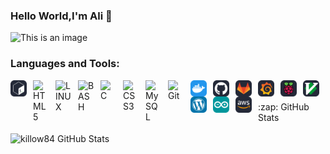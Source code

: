 ### Hello World,I'm Ali 👋
![This is an image](https://image.shutterstock.com/image-photo/image-260nw-1328338961.jpg)
<!--
**killow84/killow84** is a ✨ _special_ ✨ repository because its `README.md` (this file) appears on your GitHub profile.
Here are some ideas to get you started:

- 🔭 I’m currently working on Gecol
- 🌱 I’m currently learning Information Technology
- 👯 I’m looking to collaborate on Github
- 🤔 I’m looking for 
- 💬 Ask me about ...
- 📫 How to reach me: ...
- 😄 Pronouns: ...
- ⚡ Fun fact: ...
-->
### Languages and Tools:
<img align="left" alt="Bash" width="26px" src="https://github.com/tandpfun/skill-icons/raw/main/icons/Bash-Dark.svg" style="padding-right:10px;" />
<img align="left" alt="HTML5" width="26px" src="https://cdn.jsdelivr.net/gh/devicons/devicon/icons/html5/html5-original.svg" style="padding-right:10px;" />
<img align="left" alt="LINUX" width="26px" src="https://cdn.jsdelivr.net/gh/devicons/devicon/icons/linux/linux-original.svg" style="padding-right:10px;" />
<img align="left" alt="BASH" width="26px" src="https://cdn.jsdelivr.net/gh/devicons/devicon/icons/bash/bash-original.svg" style="padding-right:10px;" />
<img align="left" alt="C" width="26px" src="https://cdn.jsdelivr.net/gh/devicons/devicon/icons/c/c-original.svg" style="padding-right:10px;" />
<img align="left" alt="CSS3" width="26px" src="https://cdn.jsdelivr.net/gh/devicons/devicon/icons/css3/css3-original.svg" style="padding-right:10px;" />
<img align="left" alt="MySQL" width="26px" src="https://cdn.jsdelivr.net/gh/devicons/devicon/icons/mysql/mysql-original.svg" style="padding-right:10px;" />
<img align="left" alt="Git" width="26px" src="https://cdn.jsdelivr.net/gh/devicons/devicon/icons/git/git-original.svg" style="padding-right:10px;" />
<img align="left" alt="Docker" width="26px" src="https://github.com/tandpfun/skill-icons/raw/main/icons/Docker.svg" style="padding-right:10px;" />
<img align="left" alt="Github" width="26px" src="https://github.com/tandpfun/skill-icons/raw/main/icons/Github-Dark.svg" style="padding-right:10px;" />
<img align="left" alt="GitLab" width="26px" src="https://github.com/tandpfun/skill-icons/raw/main/icons/GitLab-Dark.svg" style="padding-right:10px;" />
<img align="left" alt="Grafana" width="26px" src="https://github.com/tandpfun/skill-icons/raw/main/icons/Grafana-Dark.svg" style="padding-right:10px;" />
<img align="left" alt="RaspberryPi" width="26px" src="https://github.com/tandpfun/skill-icons/raw/main/icons/RaspberryPi-Dark.svg" style="padding-right:10px;" />
<img align="left" alt="VIM" width="26px" src="https://github.com/tandpfun/skill-icons/raw/main/icons/VIM-Dark.svg" style="padding-right:10px;" />
<img align="left" alt="Wordpress" width="26px" src="https://github.com/tandpfun/skill-icons/raw/main/icons/Wordpress.svg" style="padding-right:10px;" />
<img align="left" alt="Arduino" width="26px" src="https://github.com/tandpfun/skill-icons/raw/main/icons/Arduino.svg" style="padding-right:10px;" />
<img align="left" alt="AWS" width="26px" src="https://github.com/tandpfun/skill-icons/raw/main/icons/AWS-Dark.svg" style="padding-right:10px;" />
<br></br>
  <summary>:zap: GitHub Stats</summary>
   <br />
  <img align="left" alt="killow84 GitHub Stats" src="https://github-readme-stats.vercel.app/api?username=killow84&show_icons=true&hide_border=false&title_color=ff652f&icon_color=FFE400&bg_color=09131B&text_color=ffffff&border_color=0c1a25" />
